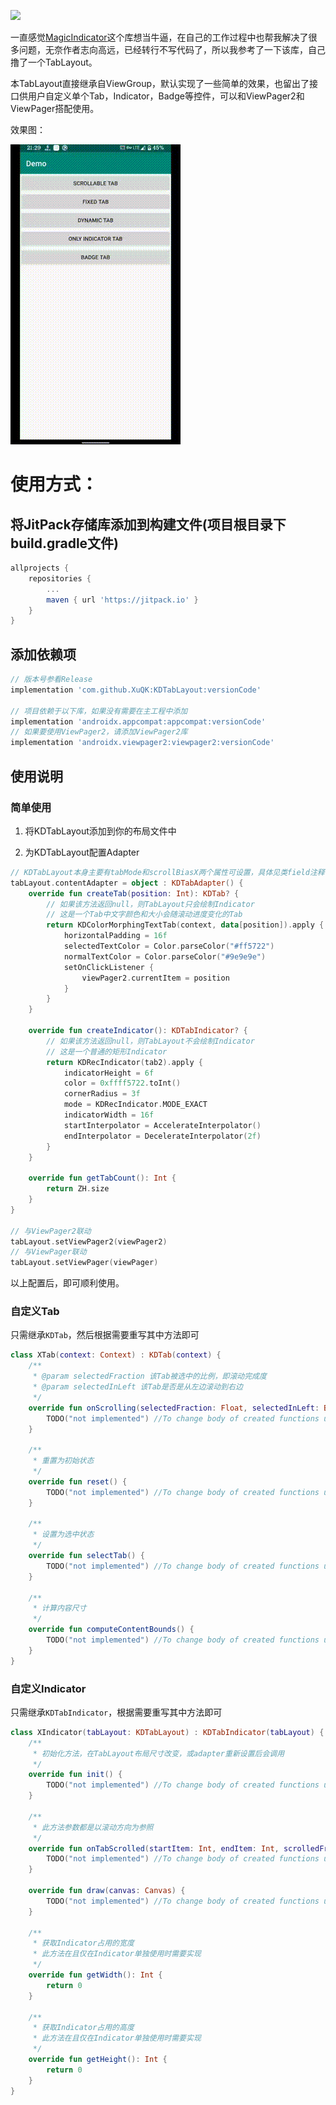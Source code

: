 [![](https://jitpack.io/v/XuQK/KDTabLayout.svg)](https://jitpack.io/#XuQK/KDTabLayout)

一直感觉[MagicIndicator](https://github.com/hackware1993/MagicIndicator)这个库想当牛逼，在自己的工作过程中也帮我解决了很多问题，无奈作者志向高远，已经转行不写代码了，所以我参考了一下该库，自己撸了一个TabLayout。

本TabLayout直接继承自ViewGroup，默认实现了一些简单的效果，也留出了接口供用户自定义单个Tab，Indicator，Badge等控件，可以和ViewPager2和ViewPager搭配使用。

效果图：

![](demo.gif)

# 使用方式：

## 将JitPack存储库添加到构建文件(项目根目录下build.gradle文件)

```groovy
allprojects {
    repositories {
        ...
        maven { url 'https://jitpack.io' }
    }
}
```

## 添加依赖项

```groovy
// 版本号参看Release
implementation 'com.github.XuQK:KDTabLayout:versionCode'

// 项目依赖于以下库，如果没有需要在主工程中添加
implementation 'androidx.appcompat:appcompat:versionCode'
// 如果要使用ViewPager2，请添加ViewPager2库
implementation 'androidx.viewpager2:viewpager2:versionCode'
```

## 使用说明

### 简单使用

1. 将KDTabLayout添加到你的布局文件中

2. 为KDTabLayout配置Adapter

```kotlin
// KDTabLayout本身主要有tabMode和scrollBiasX两个属性可设置，具体见类field注释
tabLayout.contentAdapter = object : KDTabAdapter() {
    override fun createTab(position: Int): KDTab? {
        // 如果该方法返回null，则TabLayout只会绘制Indicator
        // 这是一个Tab中文字颜色和大小会随滚动进度变化的Tab
        return KDColorMorphingTextTab(context, data[position]).apply {
            horizontalPadding = 16f
            selectedTextColor = Color.parseColor("#ff5722")
            normalTextColor = Color.parseColor("#9e9e9e")
            setOnClickListener {
                viewPager2.currentItem = position
            }
        }
    }

    override fun createIndicator(): KDTabIndicator? {
        // 如果该方法返回null，则TabLayout不会绘制Indicator
        // 这是一个普通的矩形Indicator
        return KDRecIndicator(tab2).apply {
            indicatorHeight = 6f
            color = 0xffff5722.toInt()
            cornerRadius = 3f
            mode = KDRecIndicator.MODE_EXACT
            indicatorWidth = 16f
            startInterpolator = AccelerateInterpolator()
            endInterpolator = DecelerateInterpolator(2f)
        }
    }

    override fun getTabCount(): Int {
        return ZH.size
    }
}

// 与ViewPager2联动
tabLayout.setViewPager2(viewPager2)
// 与ViewPager联动
tabLayout.setViewPager(viewPager)
```

以上配置后，即可顺利使用。

### 自定义Tab

只需继承`KDTab`，然后根据需要重写其中方法即可

```kotlin
class XTab(context: Context) : KDTab(context) {
    /**
     * @param selectedFraction 该Tab被选中的比例，即滚动完成度
     * @param selectedInLeft 该Tab是否是从左边滚动到右边
     */
    override fun onScrolling(selectedFraction: Float, selectedInLeft: Boolean) {
        TODO("not implemented") //To change body of created functions use File | Settings | File Templates.
    }

    /**
     * 重置为初始状态
     */
    override fun reset() {
        TODO("not implemented") //To change body of created functions use File | Settings | File Templates.
    }

    /**
     * 设置为选中状态
     */
    override fun selectTab() {
        TODO("not implemented") //To change body of created functions use File | Settings | File Templates.
    }

    /**
     * 计算内容尺寸
     */
    override fun computeContentBounds() {
        TODO("not implemented") //To change body of created functions use File | Settings | File Templates.
    }
}
```

### 自定义Indicator

只需继承`KDTabIndicator`，根据需要重写其中方法即可

```kotlin
class XIndicator(tabLayout: KDTabLayout) : KDTabIndicator(tabLayout) {
    /**
     * 初始化方法，在TabLayout布局尺寸改变，或adapter重新设置后会调用
     */
    override fun init() {
        TODO("not implemented") //To change body of created functions use File | Settings | File Templates.
    }

    /**
     * 此方法参数都是以滚动方向为参照
     */
    override fun onTabScrolled(startItem: Int, endItem: Int, scrolledFraction: Float) {
        TODO("not implemented") //To change body of created functions use File | Settings | File Templates.
    }
    
    override fun draw(canvas: Canvas) {
        TODO("not implemented") //To change body of created functions use File | Settings | File Templates.
    }

    /**
     * 获取Indicator占用的宽度
     * 此方法在且仅在Indicator单独使用时需要实现
     */
    override fun getWidth(): Int {
        return 0
    }

    /**
     * 获取Indicator占用的高度
     * 此方法在且仅在Indicator单独使用时需要实现
     */
    override fun getHeight(): Int {
        return 0
    }
}
```